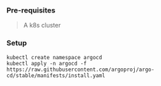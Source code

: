 ### Pre-requisites
> A k8s cluster

### Setup
```
kubectl create namespace argocd
kubectl apply -n argocd -f https://raw.githubusercontent.com/argoproj/argo-cd/stable/manifests/install.yaml
```